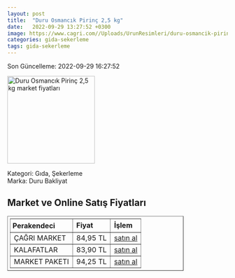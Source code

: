 ```yaml
---
layout: post
title:  "Duru Osmancık Pirinç 2,5 kg"
date:   2022-09-29 13:27:52 +0300
image: https://www.cagri.com//Uploads/UrunResimleri/duru-osmancik-pirinc-25-kg-d2f8.jpg
categories: gida-sekerleme
tags: gida-sekerleme
---
```


Son Güncelleme: 2022-09-29 16:27:52

<img src="https://www.cagri.com//Uploads/UrunResimleri/duru-osmancik-pirinc-25-kg-d2f8.jpg" width="200" alt="Duru Osmancık Pirinç 2,5 kg market fiyatları" />

Kategori: Gıda, Şekerleme
<br />
Marka: Duru Bakliyat

<h2>Market ve Online Satış Fiyatları</h2>

<table border="1" style="padding: 5px;width:80%;">
  <tr>
    <td style="padding: 5px;"><strong>Perakendeci</strong></td>
    <td><strong>Fiyat</strong></td>
    <td><strong>İşlem</strong></td>
  </tr>
  <tr>
              <td title="Çağrı Market">ÇAĞRI MARKET</td>
              <td>84,95 TL</td>
              <td><a title="Çağrı Market" target="_blank" href="https://www.cagri.com/duru-osmancik-pirinc-2.5-kg">satın al</a></td>
            </tr><tr>
              <td title="Kalafatlar">KALAFATLAR</td>
              <td>83,90 TL</td>
              <td><a title="Kalafatlar" target="_blank" href="https://www.kalafatlar.com/urun/duru-osmancik-pilavlik-pirinc-2-5-kg">satın al</a></td>
            </tr><tr>
              <td title="Market Paketi">MARKET PAKETI</td>
              <td>94,25 TL</td>
              <td><a title="Market Paketi" target="_blank" href="https://www.marketpaketi.com.tr/duru-bakliyat-osmancik-pilavlik-pirinc-25-kg-p-549399">satın al</a></td>
            </tr>
</table>
